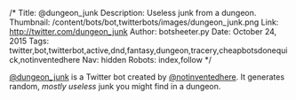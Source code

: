 /*
Title: @dungeon_junk
Description: Useless junk from a dungeon.
Thumbnail: /content/bots/bot,twitterbots/images/dungeon_junk.png
Link: http://twitter.com/dungeon_junk
Author: botsheeter.py
Date: October 24, 2015
Tags: twitter,bot,twitterbot,active,dnd,fantasy,dungeon,tracery,cheapbotsdonequick,notinventedhere
Nav: hidden
Robots: index,follow
*/

[@dungeon_junk](http://twitter.com/dungeon_junk) is a Twitter bot created by [@notinventedhere](http://twitter.com/notinventedhere). It generates random, *mostly useless* junk you might find in a dungeon.
